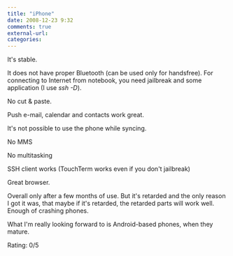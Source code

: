 ```yaml
---
title: "iPhone"
date: 2008-12-23 9:32
comments: true
external-url:
categories:
---
```

It's stable.  
  
 It does not have proper Bluetooth (can be used only for handsfree). For connecting to Internet from notebook, you need jailbreak and some application (I use _ssh -D_).  
  
 No cut &amp; paste.  
  
 Push e-mail, calendar and contacts work great.  
  
 It's not possible to use the phone while syncing.  
  
 No MMS  
  
No multitasking  
  
SSH client works (TouchTerm works even if you don't jailbreak)  
  
Great browser.  
  
Overall only after a few months of use. But it's retarded and the only reason I got it was, that maybe if it's retarded, the retarded parts will work well. Enough of crashing phones.  
  
What I'm really looking forward to is Android-based phones, when they mature.

Rating: 0/5
